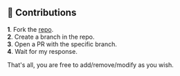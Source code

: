 ## 🎲 Contributions

**1**. Fork the [repo](https://github.com/pierokchad/commandhandler).\
**2**. Create a branch in the repo.\
**3**. Open a PR with the specific branch.\
**4**. Wait for my response.

That's all, you are free to add/remove/modify as you wish.